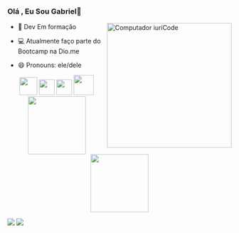 ### Olá , Eu Sou Gabriel👋

<img src="https://i.imgur.com/UD0IkRt.png" min-width="280px" max-width="280px" width="280px" align="right" alt="Computador iuriCode">


- 👤 Dev Em formação

- 💻 Atualmente faço parte do Bootcamp na Dio.me

- 😄 Pronouns: ele/dele

<div align="center">
   <img width="40" src="https://cdn.svgporn.com/logos/mysql-icon.svg"/>
   <img width="35" src="https://cdn.svgporn.com/logos/html-5.svg"/>
   <img width="35" src="https://cdn.svgporn.com/logos/css-3.svg"/>
   <img width="45" src="https://cdn.svgporn.com/logos/php.svg"/>
</div>

<div align="center">
  <a href="https://github.com/Gabriel-SantosXD">
   <img height="130em" src="https://github-readme-stats.vercel.app/api?username=Gabriel-SantosXD&show_icons=true&theme=codeSTACKr&include_all_commits=true&count_private=true"/>
   <img height="130em" src="https://github-readme-stats.vercel.app/api/top-langs/?username=Gabriel-SantosXD&layout=compact&theme=codeSTACKr"/> 
</div>

<div> 

  </a> 
 
  <a href="mailto:gabrielsantosalvarezmagalhaes@gmail.com"><img src="https://img.shields.io/badge/-Gmail-%23333?style=for-the-badge&logo=gmail&logoColor=white" target="_blank"></a>
  <a href="https://www.linkedin.com/in/gabriel-santos-86360019b/" target="_blank"><img src="https://img.shields.io/badge/-LinkedIn-%230077B5?style=for-the-badge&logo=linkedin&logoColor=white" target="_blank"></a>
  
</div>
